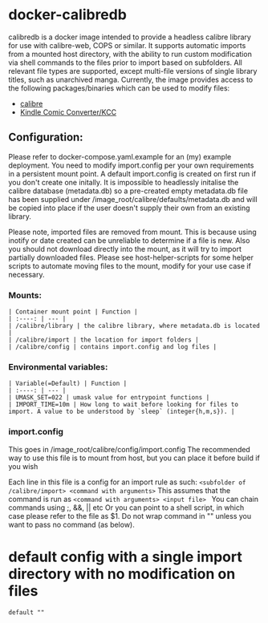 # docker-calibredb
calibredb is a docker image intended to provide a headless calibre library for use with calibre-web, COPS or similar. It supports automatic imports from a mounted host directory, with the ability to run custom modification via shell commands to the files prior to import based on subfolders. All relevant file types are supported, except multi-file versions of single library titles, such as unarchived manga. Currently, the image provides access to the following packages/binaries which can be used to modify files:

- [calibre](https://manual.calibre-ebook.com/generated/en/cli-index.html)
- [Kindle Comic Converter/KCC](https://github.com/ciromattia/kcc)

## Configuration:
Please refer to docker-compose.yaml.example for an (my) example deployment. You need to modify import.config per your own requirements in a persistent mount point. A default import.config is created on first run if you don't create one initally. It is impossible to headlessly initalise the calibre database (metadata.db) so a pre-created empty metadata.db file has been supplied under /image_root/calibre/defaults/metadata.db and will be copied into place if the user doesn't supply their own from an existing library.

Please note, imported files are removed from mount. This is because using inotify or date created can be unreliable to determine if a file is new. Also you should not download directly into the mount, as it will try to import partially downloaded files. Please see host-helper-scripts for some helper scripts to automate moving files to the mount, modify for your use case if necessary. 

### Mounts: 

    | Container mount point | Function |
    | :----: | --- |
    | /calibre/library | the calibre library, where metadata.db is located |
    | /calibre/import | the location for import folders |
    | /calibre/config | contains import.config and log files |
    
### Environmental variables: 

    | Variable(=Default) | Function | 
    | :----: | --- |
    | UMASK_SET=022 | umask value for entrypoint functions | 
    | IMPORT_TIME=10m | How long to wait before looking for files to import. A value to be understood by `sleep` (integer{h,m,s}). |


### import.config
This goes in /image_root/calibre/config/import.config 
The recommended way to use this file is to mount from host, but you can place it before build if you wish

 Each line in this file is a config for an import rule as such:
       `<subfolder of /calibre/import> <command with arguments>`
This assumes that the command is run as `<command with arguments> <input file> `
You can chain commands using ;, &&, || etc
Or you can point to a shell script, in which case please refer to the file as $1.
Do not wrap command in "" unless you want to pass no command (as below).

# default config with a single import directory with no modification on files
` default "" `